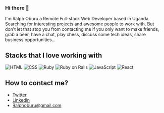 ### Hi there 👋

I'm Ralph Oburu a Remote Full-stack Web Developer based in Uganda. Searching for interesting projects and awesome people to work with. But don't let that stop you from contacting me if you only want to make friends, grab a beer, have a chat, play chess, discuss some tech ideas, share business opportunities...

## Stacks that I love working with

![HTML](https://img.shields.io/badge/html5%20-%23E34F26.svg?&style=for-the-badge&logo=html5&logoColor=white)
![CSS](https://img.shields.io/badge/css3%20-%231572B6.svg?&style=for-the-badge&logo=css3&logoColor=white)
![Ruby](https://img.shields.io/badge/ruby-%23CC342D.svg?&style=for-the-badge&logo=ruby&logoColor=white)
![Ruby on Rails](https://img.shields.io/badge/rails%20-%23CC0000.svg?&style=for-the-badge&logo=ruby-on-rails&logoColor=white)
![JavaScript](https://img.shields.io/badge/javascript%20-%23323330.svg?&style=for-the-badge&logo=javascript&logoColor=%23F7DF1E)
![React](https://img.shields.io/badge/react%20-%2320232a.svg?&style=for-the-badge&logo=react&logoColor=%2361DAFB)

## How to contact me?

- [Twitter](https://twitter.com/NotRalph0)
- [Linkedin](https://www.linkedin.com/in/ralph-oburu-092a561b1/)
- [Ralphoburu@gmail.com](mailto:ralphoburu@gmail.)



<!--
**Ralph-1/Ralph-1** is a ✨ _special_ ✨ repository because its `README.md` (this file) appears on your GitHub profile.

Here are some ideas to get you started:

- 🔭 I’m currently working on ...
- 🌱 I’m currently learning ...
- 👯 I’m looking to collaborate on ...
- 🤔 I’m looking for help with ...
- 💬 Ask me about ...
- 📫 How to reach me: ...
- 😄 Pronouns: ...
- ⚡ Fun fact: ...
-->
